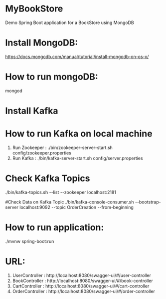 # MyBookStore
Demo Spring Boot application for a BookStore using MongoDB

# Install MongoDB:    
https://docs.mongodb.com/manual/tutorial/install-mongodb-on-os-x/

# How to run mongoDB: 
mongod

# Install Kafka 

# How to run Kafka on local machine 
1. Run Zookeeper : ./bin/zookeeper-server-start.sh config/zookeeper.properties
1. Run Kafka : ./bin/kafka-server-start.sh config/server.properties

# Check Kafka Topics 
./bin/kafka-topics.sh --list --zookeeper localhost:2181  

#Check Data on Kafka Topic 
./bin/kafka-console-consumer.sh --bootstrap-server localhost:9092 --topic OrderCreation --from-beginning

# How to run application:
 ./mvnw spring-boot:run
 
# URL: 
1. UserController : http://localhost:8080/swagger-ui/#/user-controller
1. BookController : http://localhost:8080/swagger-ui/#/book-controller
1. CartController : http://localhost:8080/swagger-ui/#/cart-controller
1. OrderController : http://localhost:8080/swagger-ui/#/order-controller
